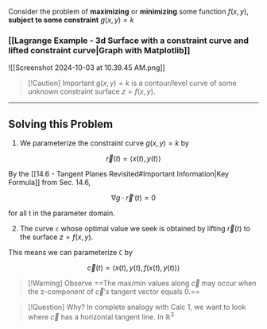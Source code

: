 
Consider the problem of **maximizing** or **minimizing** some function $f(x,y)$, **subject to some constraint** $g(x,y) = k$

### [[Lagrange Example - 3d Surface with a constraint curve and lifted constraint curve|Graph with Matplotlib]]

![[Screenshot 2024-10-03 at 10.39.45 AM.png]]

> [!Caution] Important
> $g(x,y)=k$ is a contour/level curve of some unknown constraint surface $z=f(x,y)$.

---

## Solving this Problem

1. We parameterize the constraint curve $g(x,y)=k$ by 

$$\vec{r}(t)=\langle x(t), y(t) \rangle$$

By the [[14.6 - Tangent Planes Revisited#Important Information|Key Formula]] from Sec. 14.6,

$$\nabla g \cdot \vec{r}'(t) = 0$$

for all t in the parameter domain.

2. The curve `c` whose optimal value we seek is obtained by lifting $\vec{r}(t)$ to the surface $z=f(x,y)$.

This means we can parameterize `C` by

$$\vec{c}(t) = \langle x(t), y(t), f(x(t), y(t)) \rangle$$

> [!Warning] Observe
> ==The max/min values along $\vec{c}$ may occur when the z-component of $\vec{c}' s$ tangent vector equals 0.==

>[!Question] Why?
> In complete analogy with Calc 1, we want to look where $\vec{c}$ has a horizontal tangent line. In $\mathbb{R}^3$